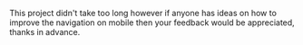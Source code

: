 This project didn't take too long however if anyone has ideas on how to improve the navigation on mobile then your feedback would be appreciated, thanks in advance.